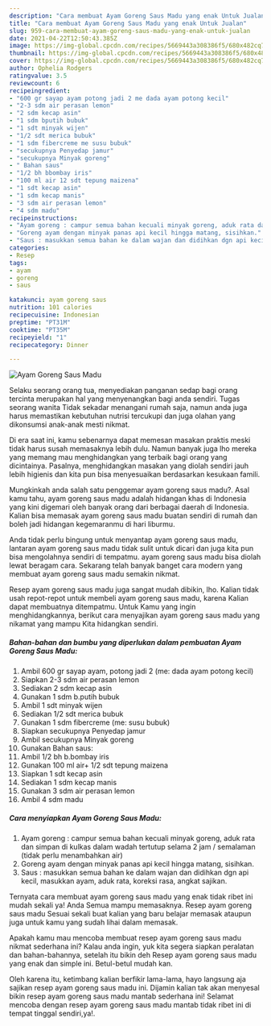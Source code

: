 ```yaml
---
description: "Cara membuat Ayam Goreng Saus Madu yang enak Untuk Jualan"
title: "Cara membuat Ayam Goreng Saus Madu yang enak Untuk Jualan"
slug: 959-cara-membuat-ayam-goreng-saus-madu-yang-enak-untuk-jualan
date: 2021-04-22T12:50:43.385Z
image: https://img-global.cpcdn.com/recipes/5669443a308386f5/680x482cq70/ayam-goreng-saus-madu-foto-resep-utama.jpg
thumbnail: https://img-global.cpcdn.com/recipes/5669443a308386f5/680x482cq70/ayam-goreng-saus-madu-foto-resep-utama.jpg
cover: https://img-global.cpcdn.com/recipes/5669443a308386f5/680x482cq70/ayam-goreng-saus-madu-foto-resep-utama.jpg
author: Ophelia Rodgers
ratingvalue: 3.5
reviewcount: 6
recipeingredient:
- "600 gr sayap ayam potong jadi 2 me dada ayam potong kecil"
- "2-3 sdm air perasan lemon"
- "2 sdm kecap asin"
- "1 sdm bputih bubuk"
- "1 sdt minyak wijen"
- "1/2 sdt merica bubuk"
- "1 sdm fibercreme me susu bubuk"
- "secukupnya Penyedap jamur"
- "secukupnya Minyak goreng"
- " Bahan saus"
- "1/2 bh bbombay iris"
- "100 ml air 12 sdt tepung maizena"
- "1 sdt kecap asin"
- "1 sdm kecap manis"
- "3 sdm air perasan lemon"
- "4 sdm madu"
recipeinstructions:
- "Ayam goreng : campur semua bahan kecuali minyak goreng, aduk rata dan simpan di kulkas dalam wadah tertutup selama 2 jam / semalaman (tidak perlu menambahkan air)"
- "Goreng ayam dengan minyak panas api kecil hingga matang, sisihkan."
- "Saus : masukkan semua bahan ke dalam wajan dan didihkan dgn api kecil, masukkan ayam, aduk rata, koreksi rasa, angkat sajikan."
categories:
- Resep
tags:
- ayam
- goreng
- saus

katakunci: ayam goreng saus 
nutrition: 101 calories
recipecuisine: Indonesian
preptime: "PT31M"
cooktime: "PT35M"
recipeyield: "1"
recipecategory: Dinner

---
```



![Ayam Goreng Saus Madu](https://img-global.cpcdn.com/recipes/5669443a308386f5/680x482cq70/ayam-goreng-saus-madu-foto-resep-utama.jpg)

Selaku seorang orang tua, menyediakan panganan sedap bagi orang tercinta merupakan hal yang menyenangkan bagi anda sendiri. Tugas seorang  wanita Tidak sekadar menangani rumah saja, namun anda juga harus memastikan kebutuhan nutrisi tercukupi dan juga olahan yang dikonsumsi anak-anak mesti nikmat.

Di era  saat ini, kamu sebenarnya dapat memesan masakan praktis meski tidak harus susah memasaknya lebih dulu. Namun banyak juga lho mereka yang memang mau menghidangkan yang terbaik bagi orang yang dicintainya. Pasalnya, menghidangkan masakan yang diolah sendiri jauh lebih higienis dan kita pun bisa menyesuaikan berdasarkan kesukaan famili. 



Mungkinkah anda salah satu penggemar ayam goreng saus madu?. Asal kamu tahu, ayam goreng saus madu adalah hidangan khas di Indonesia yang kini digemari oleh banyak orang dari berbagai daerah di Indonesia. Kalian bisa memasak ayam goreng saus madu buatan sendiri di rumah dan boleh jadi hidangan kegemaranmu di hari liburmu.

Anda tidak perlu bingung untuk menyantap ayam goreng saus madu, lantaran ayam goreng saus madu tidak sulit untuk dicari dan juga kita pun bisa mengolahnya sendiri di tempatmu. ayam goreng saus madu bisa diolah lewat beragam cara. Sekarang telah banyak banget cara modern yang membuat ayam goreng saus madu semakin nikmat.

Resep ayam goreng saus madu juga sangat mudah dibikin, lho. Kalian tidak usah repot-repot untuk membeli ayam goreng saus madu, karena Kalian dapat membuatnya ditempatmu. Untuk Kamu yang ingin menghidangkannya, berikut cara menyajikan ayam goreng saus madu yang nikamat yang mampu Kita hidangkan sendiri.

<!--inarticleads1-->

##### Bahan-bahan dan bumbu yang diperlukan dalam pembuatan Ayam Goreng Saus Madu:

1. Ambil 600 gr sayap ayam, potong jadi 2 (me: dada ayam potong kecil)
1. Siapkan 2-3 sdm air perasan lemon
1. Sediakan 2 sdm kecap asin
1. Gunakan 1 sdm b.putih bubuk
1. Ambil 1 sdt minyak wijen
1. Sediakan 1/2 sdt merica bubuk
1. Gunakan 1 sdm fibercreme (me: susu bubuk)
1. Siapkan secukupnya Penyedap jamur
1. Ambil secukupnya Minyak goreng
1. Gunakan  Bahan saus:
1. Ambil 1/2 bh b.bombay iris
1. Gunakan 100 ml air+ 1/2 sdt tepung maizena
1. Siapkan 1 sdt kecap asin
1. Sediakan 1 sdm kecap manis
1. Gunakan 3 sdm air perasan lemon
1. Ambil 4 sdm madu




<!--inarticleads2-->

##### Cara menyiapkan Ayam Goreng Saus Madu:

1. Ayam goreng : campur semua bahan kecuali minyak goreng, aduk rata dan simpan di kulkas dalam wadah tertutup selama 2 jam / semalaman (tidak perlu menambahkan air)
1. Goreng ayam dengan minyak panas api kecil hingga matang, sisihkan.
1. Saus : masukkan semua bahan ke dalam wajan dan didihkan dgn api kecil, masukkan ayam, aduk rata, koreksi rasa, angkat sajikan.




Ternyata cara membuat ayam goreng saus madu yang enak tidak ribet ini mudah sekali ya! Anda Semua mampu memasaknya. Resep ayam goreng saus madu Sesuai sekali buat kalian yang baru belajar memasak ataupun juga untuk kamu yang sudah lihai dalam memasak.

Apakah kamu mau mencoba membuat resep ayam goreng saus madu nikmat sederhana ini? Kalau anda ingin, yuk kita segera siapkan peralatan dan bahan-bahannya, setelah itu bikin deh Resep ayam goreng saus madu yang enak dan simple ini. Betul-betul mudah kan. 

Oleh karena itu, ketimbang kalian berfikir lama-lama, hayo langsung aja sajikan resep ayam goreng saus madu ini. Dijamin kalian tak akan menyesal bikin resep ayam goreng saus madu mantab sederhana ini! Selamat mencoba dengan resep ayam goreng saus madu mantab tidak ribet ini di tempat tinggal sendiri,ya!.

